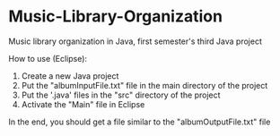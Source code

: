 # Music-Library-Organization
Music library organization in Java, first semester's third Java project

How to use (Eclipse):
1. Create a new Java project
2. Put the "albumInputFile.txt" file in the main directory of the project
3. Put the '.java' files in the "src" directory of the project
4. Activate the "Main" file in Eclipse

In the end, you should get a file similar to the "albumOutputFile.txt" file
